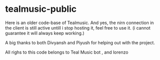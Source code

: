 # tealmusic-public
Here is an older code-base of Tealmusic. 
And yes, the nirn connection in the client is still active untill i stop hosting it, feel free to use it. (i cannot guarantee it will always keep working.)

A big thanks to both Divyansh and Piyush for helping out with the project.


All righs to this code belongs to Teal Music bot , and lorenzo

